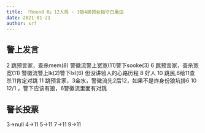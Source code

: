 ```yaml
---
title: 「Round 8」12人局 - 3狼4民预女猎守白屠边
date: 2021-01-21
author: srf
---
```


## 警上发言

2 跳预言家，查杀mem(8) 警徽流警上宽宽(11)警下sooke(3)
6 跳预言家，查杀宽宽(11) 警徽流警上lk(2)警下lxl(6) 但没讲验人的心路历程
8 好人
10 跳民,6给11查杀11肯定对跳
11 跳预言家，3金水，警徽流先2后12，如果不是炸身份狼坑排6 10 12/1 ，警下应该有狼，6警徽流里面有对跳

## 警长投票

3->null
4->11
5->11
7->11
9->11
